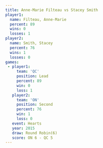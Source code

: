 ```yaml
---
title: Anne-Marie Filteau vs Stacey Smith
player1:                   
  name: Filteau, Anne-Marie
  percent: 89              
  wins: 0                  
  losses: 1                
player2:                   
  name: Smith, Stacey      
  percent: 76              
  wins: 1                  
  losses: 0                
games:
 - player1:        
     team: 'QC'    
     position: Lead
     percent: 89   
     win: 0        
     loss: 1       
   player2:          
     team: 'ON'      
     position: Second
     percent: 76     
     win: 1          
     loss: 0         
   event: Hearts       
   year: 2015          
   draw: Round Robin(6)
   score: ON 6 - QC 5  
---
```

